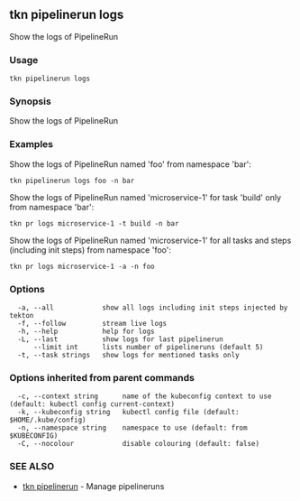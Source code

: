 ## tkn pipelinerun logs

Show the logs of PipelineRun

### Usage

```
tkn pipelinerun logs
```

### Synopsis

Show the logs of PipelineRun

### Examples

Show the logs of PipelineRun named 'foo' from namespace 'bar':

    tkn pipelinerun logs foo -n bar

Show the logs of PipelineRun named 'microservice-1' for task 'build' only from namespace 'bar':

    tkn pr logs microservice-1 -t build -n bar

Show the logs of PipelineRun named 'microservice-1' for all tasks and steps (including init steps) from namespace 'foo':

    tkn pr logs microservice-1 -a -n foo
   

### Options

```
  -a, --all            show all logs including init steps injected by tekton
  -f, --follow         stream live logs
  -h, --help           help for logs
  -L, --last           show logs for last pipelinerun
      --limit int      lists number of pipelineruns (default 5)
  -t, --task strings   show logs for mentioned tasks only
```

### Options inherited from parent commands

```
  -c, --context string      name of the kubeconfig context to use (default: kubectl config current-context)
  -k, --kubeconfig string   kubectl config file (default: $HOME/.kube/config)
  -n, --namespace string    namespace to use (default: from $KUBECONFIG)
  -C, --nocolour            disable colouring (default: false)
```

### SEE ALSO

* [tkn pipelinerun](tkn_pipelinerun.md)	 - Manage pipelineruns

